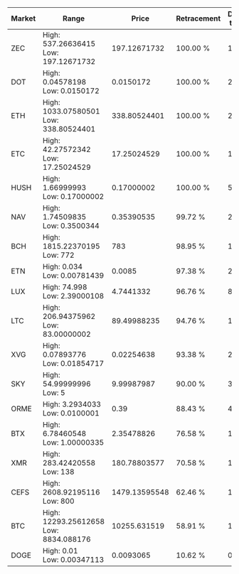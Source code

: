 | Market | Range | Price| Retracement | Doubles to 50% |
| --- | --- | --- | --- | --- |
| ZEC | High: 537.26636415<br />Low: 197.12671732 | 197.12671732 | 100.00 % | 1.86 |
| DOT | High: 0.04578198<br />Low: 0.0150172 | 0.0150172 | 100.00 % | 2.02 |
| ETH | High: 1033.07580501<br />Low: 338.80524401 | 338.80524401 | 100.00 % | 2.02 |
| ETC | High: 42.27572342<br />Low: 17.25024529 | 17.25024529 | 100.00 % | 1.73 |
| HUSH | High: 1.66999993<br />Low: 0.17000002 | 0.17000002 | 100.00 % | 5.41 |
| NAV | High: 1.74509835<br />Low: 0.3500344 | 0.35390535 | 99.72 % | 2.96 |
| BCH | High: 1815.22370195<br />Low: 772 | 783 | 98.95 % | 1.65 |
| ETN | High: 0.034<br />Low: 0.00781439 | 0.0085 | 97.38 % | 2.46 |
| LUX | High: 74.998<br />Low: 2.39000108 | 4.7441332 | 96.76 % | 8.16 |
| LTC | High: 206.94375962<br />Low: 83.00000002 | 89.49988235 | 94.76 % | 1.62 |
| XVG | High: 0.07893776<br />Low: 0.01854717 | 0.02254638 | 93.38 % | 2.16 |
| SKY | High: 54.99999996<br />Low: 5 | 9.99987987 | 90.00 % | 3.00 |
| ORME | High: 3.2934033<br />Low: 0.0100001 | 0.39 | 88.43 % | 4.24 |
| BTX | High: 6.78460548<br />Low: 1.00000335 | 2.35478826 | 76.58 % | 1.65 |
| XMR | High: 283.42420558<br />Low: 138 | 180.78803577 | 70.58 % | 1.17 |
| CEFS | High: 2608.92195116<br />Low: 800 | 1479.13595548 | 62.46 % | 1.15 |
| BTC | High: 12293.25612658<br />Low: 8834.088176 | 10255.631519 | 58.91 % | 1.03 |
| DOGE | High: 0.01<br />Low: 0.00347113 | 0.0093065 | 10.62 % | 0.00 |
